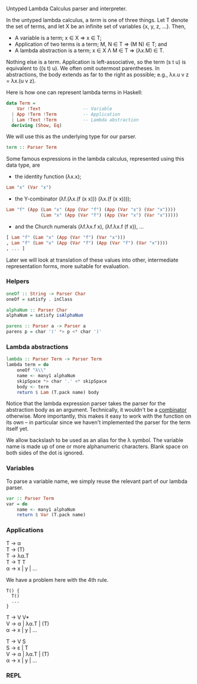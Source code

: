 
Untyped Lambda Calculus parser and interpreter.

In the untyped lambda calculus, a *term* is one of three things. Let T denote the set of terms, and let X be an infinite set of variables {x, y, z, ...}. Then,

* A variable is a term; x ∈ X ⇒ x ∈ T;
* Application of two terms is a term; M, N ∈ T ⇒ (M N) ∈ T; and
* A lambda abstraction is a term; x ∈ X Λ M ∈ T ⇒ (λx.M) ∈ T.

Nothing else is a term. Application is left-associative, so the term (s t u) is equivalent to ((s t) u). We often omit outermost parentheses. In abstractions, the body extends as far to the right as possible; e.g., λx.u v z = λx.(u v z).

Here is how one can represent lambda terms in Haskell:

```haskell
data Term =
    Var !Text                -- Variable
  | App !Term !Term          -- Application
  | Lam !Text !Term          -- Lambda abstraction
  deriving (Show, Eq)
```

We will use this as the underlying type for our parser. 

```haskell
term :: Parser Term
```

Some famous expressions in the lambda calculus, represented using this data type, are 

* the identity function (λx.x);
```haskell
Lam "x" (Var "x")
```
* the Y-combinator (λf.(λx.(f (x x))) (λx.(f (x x)))); 
```haskell
Lam "f" (App (Lam "x" (App (Var "f") (App (Var "x") (Var "x")))) 
             (Lam "x" (App (Var "f") (App (Var "x") (Var "x")))))
```
* and the Church numerals (λf.λx.f x), (λf.λx.f (f x)), ...
```haskell
[ Lam "f" (Lam "x" (App (Var "f") (Var "x")))
, Lam "f" (Lam "x" (App (Var "f") (App (Var "f") (Var "x"))))
, ... ]
```

Later we will look at translation of these values into other, intermediate representation forms, more suitable for evaluation.

### Helpers

```haskell
oneOf :: String -> Parser Char
oneOf = satisfy . inClass

alphaNum :: Parser Char
alphaNum = satisfy isAlphaNum 

parens :: Parser a -> Parser a
parens p = char '(' *> p <* char ')'
```

### Lambda abstractions

```haskell
lambda :: Parser Term -> Parser Term
lambda term = do
    oneOf "λ\\"
    name <- many1 alphaNum
    skipSpace *> char '.' <* skipSpace 
    body <- term
    return $ Lam (T.pack name) body
```

Notice that the lambda expression parser takes the parser for the abstraction body as an argument. Technically, it wouldn't be a [combinator](https://wiki.haskell.org/Combinator) otherwise. More importantly, this makes it easy to work with the function on its own &ndash; in particular since we haven't implemented the parser for the term itself yet.

We allow backslash to be used as an alias for the λ symbol. The variable name is made up of one or more alphanumeric characters. Blank space on both sides of the dot is ignored.

### Variables

To parse a variable name, we simply reuse the relevant part of our lambda parser.

```haskell
var :: Parser Term
var = do
    name <- many1 alphaNum
    return $ Var (T.pack name)
```

### Applications

T → α      <br />
T → (T)    <br />
T → λα.T   <br />
T → T T    <br />
α → x | y | ... <br />

We have a problem here with the 4th rule.

```
T() {
  T()
  ...
}
```

T → V V*            <br />
V → α | λα.T | (T)  <br />
α → x | y | ...     <br />



T → V S             <br />
S → ε | T           <br />
V → α | λα.T | (T)  <br />
α → x | y | ...     <br />

### REPL

<!-- https://en.wikipedia.org/wiki/De_Bruijn_index -->
